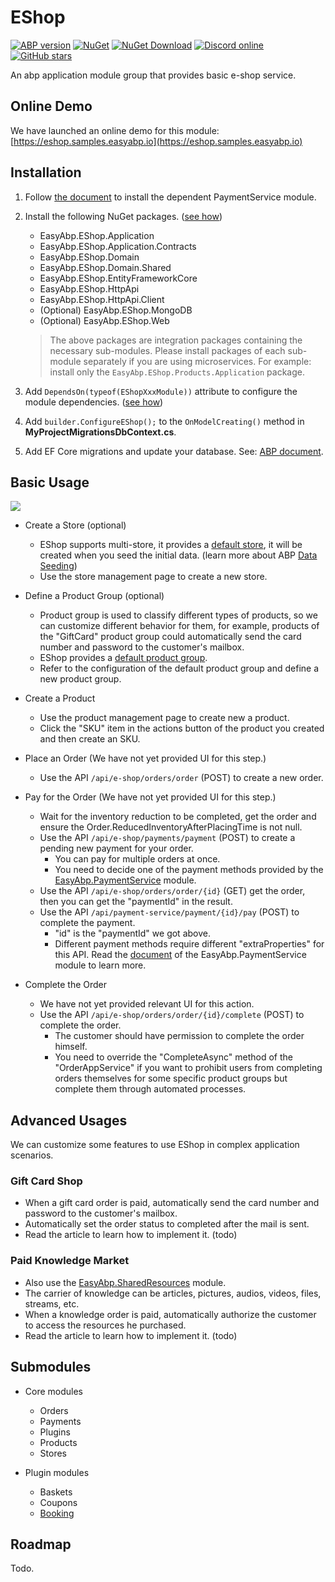 # EShop

[![ABP version](https://img.shields.io/badge/dynamic/xml?style=flat-square&color=yellow&label=abp&query=%2F%2FProject%2FPropertyGroup%2FAbpVersion&url=https%3A%2F%2Fraw.githubusercontent.com%2FEasyAbp%2FEShop%2Fmaster%2FDirectory.Build.props)](https://abp.io)
[![NuGet](https://img.shields.io/nuget/v/EasyAbp.EShop.Domain.Shared.svg?style=flat-square)](https://www.nuget.org/packages/EasyAbp.EShop.Domain.Shared)
[![NuGet Download](https://img.shields.io/nuget/dt/EasyAbp.EShop.Domain.Shared.svg?style=flat-square)](https://www.nuget.org/packages/EasyAbp.EShop.Domain.Shared)
[![Discord online](https://badgen.net/discord/online-members/S6QaezrCRq?label=Discord)](https://discord.gg/S6QaezrCRq)
[![GitHub stars](https://img.shields.io/github/stars/EasyAbp/EShop?style=social)](https://www.github.com/EasyAbp/EShop)

An abp application module group that provides basic e-shop service.

## Online Demo

We have launched an online demo for this module: [https://eshop.samples.easyabp.io](https://eshop.samples.easyabp.io)

## Installation

1. Follow [the document](https://github.com/EasyAbp/PaymentService#installation) to install the dependent PaymentService module.

1. Install the following NuGet packages. ([see how](https://github.com/EasyAbp/EasyAbpGuide/blob/master/docs/How-To.md#add-nuget-packages))

    * EasyAbp.EShop.Application
    * EasyAbp.EShop.Application.Contracts
    * EasyAbp.EShop.Domain
    * EasyAbp.EShop.Domain.Shared
    * EasyAbp.EShop.EntityFrameworkCore
    * EasyAbp.EShop.HttpApi
    * EasyAbp.EShop.HttpApi.Client
    * (Optional) EasyAbp.EShop.MongoDB
    * (Optional) EasyAbp.EShop.Web

    > The above packages are integration packages containing the necessary sub-modules.
    > Please install packages of each sub-module separately if you are using microservices.
    > For example: install only the `EasyAbp.EShop.Products.Application` package.

1. Add `DependsOn(typeof(EShopXxxModule))` attribute to configure the module dependencies. ([see how](https://github.com/EasyAbp/EasyAbpGuide/blob/master/docs/How-To.md#add-module-dependencies))

1. Add `builder.ConfigureEShop();` to the `OnModelCreating()` method in **MyProjectMigrationsDbContext.cs**.

1. Add EF Core migrations and update your database. See: [ABP document](https://docs.abp.io/en/abp/latest/Tutorials/Part-1?UI=MVC&DB=EF#add-database-migration).

## Basic Usage

[![](https://mermaid.ink/img/pako:eNqtVMFO4zAQ_ZWRL7BS4QMi1Av0wGUXtnDLxYmnxFJsB3u8VYT49x07Li0lFFbanOLx-L2Z9-x5Ea1TKCoR8DmibfFGyycvTW1rkpHcz2ga9LUF_h4D-ovlcrXu3HB5552KLYUK7iP6EahDGKYY9DoQkIOACNtOEvDeVloKE857gAuGTMgV_EaK3oYPUDPsv7xCz9zXHiUhSAsuRRJpE0cIziB12j4dEk5n9nR5DW1GUAvwhT2Hb9Vcy3I0aFPLa5KeQMIwRWDjfK46F3GqXGdJ2-hi6Ed4ftMtH7tq_DLydr8PnQUonLcKOhmY8Y_sI76TsRT1gWvFWDROAqkVuau8XdJ5vZzR5hhjjXRQwUyX88oeGjn5stXU7ZFOanvtzNAjm5qvQRG4GY9PH3X_xl0i0BYY9Z_t0OpBG_x3Nw7E33WYXPmmCZOKA7PzXVcwxIYfRjfd1VTTPNLXhnzWzSdyFWfMuNfoXG_S89YBeGxYbiq9wZ340HE8p4Yf33iKO13EQhj0hqvjwfSSDtaCSzdYi4p_FW5k7KkWtX3l1DgovuIrpcl5UW1kH3Ah0uxaj7YVFfmIu6Qy3ErW619EWrz1)](https://mermaid-js.github.io/mermaid-live-editor/edit#pako:eNqtVMFO4zAQ_ZWRL7BS4QMi1Av0wGUXtnDLxYmnxFJsB3u8VYT49x07Li0lFFbanOLx-L2Z9-x5Ea1TKCoR8DmibfFGyycvTW1rkpHcz2ga9LUF_h4D-ovlcrXu3HB5552KLYUK7iP6EahDGKYY9DoQkIOACNtOEvDeVloKE857gAuGTMgV_EaK3oYPUDPsv7xCz9zXHiUhSAsuRRJpE0cIziB12j4dEk5n9nR5DW1GUAvwhT2Hb9Vcy3I0aFPLa5KeQMIwRWDjfK46F3GqXGdJ2-hi6Ed4ftMtH7tq_DLydr8PnQUonLcKOhmY8Y_sI76TsRT1gWvFWDROAqkVuau8XdJ5vZzR5hhjjXRQwUyX88oeGjn5stXU7ZFOanvtzNAjm5qvQRG4GY9PH3X_xl0i0BYY9Z_t0OpBG_x3Nw7E33WYXPmmCZOKA7PzXVcwxIYfRjfd1VTTPNLXhnzWzSdyFWfMuNfoXG_S89YBeGxYbiq9wZ340HE8p4Yf33iKO13EQhj0hqvjwfSSDtaCSzdYi4p_FW5k7KkWtX3l1DgovuIrpcl5UW1kH3Ah0uxaj7YVFfmIu6Qy3ErW619EWrz1)

* Create a Store (optional)
    * EShop supports multi-store, it provides a [default store](https://github.com/EasyAbp/EShop/blob/master/modules/EasyAbp.EShop.Stores/src/EasyAbp.EShop.Stores.Domain/EasyAbp/EShop/Stores/Stores/StoreDataSeeder.cs), it will be created when you seed the initial data. (learn more about ABP [Data Seeding](https://docs.abp.io/en/abp/latest/Data-Seeding))
    * Use the store management page to create a new store.

* Define a Product Group (optional)
    * Product group is used to classify different types of products, so we can customize different behavior for them, for example, products of the "GiftCard" product group could automatically send the card number and password to the customer's mailbox.
    * EShop provides a [default product group](https://github.com/EasyAbp/EShop/blob/master/modules/EasyAbp.EShop.Products/src/EasyAbp.EShop.Products.Domain/EasyAbp/EShop/Products/EShopProductsDomainModule.cs#L29-L36).
    * Refer to the configuration of the default product group and define a new product group.

* Create a Product
    * Use the product management page to create new a product.
    * Click the "SKU" item in the actions button of the product you created and then create an SKU.

* Place an Order (We have not yet provided UI for this step.)
    * Use the API `/api/e-shop/orders/order` (POST) to create a new order.

* Pay for the Order (We have not yet provided UI for this step.)
    * Wait for the inventory reduction to be completed, get the order and ensure the Order.ReducedInventoryAfterPlacingTime is not null.
    * Use the API `/api/e-shop/payments/payment` (POST) to create a pending new payment for your order.
        * You can pay for multiple orders at once.
        * You need to decide one of the payment methods provided by the [EasyAbp.PaymentService](https://easyabp.io/modules/PaymentService/) module.
    * Use the API `/api/e-shop/orders/order/{id}` (GET) get the order, then you can get the "paymentId" in the result.
    * Use the API `/api/payment-service/payment/{id}/pay` (POST) to complete the payment.
        * "id" is the "paymentId" we got above.
        * Different payment methods require different "extraProperties" for this API. Read the [document](https://easyabp.io/modules/PaymentService/) of the EasyAbp.PaymentService module to learn more.

* Complete the Order
    * We have not yet provided relevant UI for this action.
    * Use the API `/api/e-shop/orders/order/{id}/complete` (POST) to complete the order.
        * The customer should have permission to complete the order himself.
        * You need to override the "CompleteAsync" method of the "OrderAppService" if you want to prohibit users from completing orders themselves for some specific product groups but complete them through automated processes.

## Advanced Usages

We can customize some features to use EShop in complex application scenarios.

### Gift Card Shop

* When a gift card order is paid, automatically send the card number and password to the customer's mailbox.
* Automatically set the order status to completed after the mail is sent.
* Read the article to learn how to implement it. (todo)

### Paid Knowledge Market
* Also use the [EasyAbp.SharedResources](https://easyabp.io/modules/SharedResources/) module.
* The carrier of knowledge can be articles, pictures, audios, videos, files, streams, etc.
* When a knowledge order is paid, automatically authorize the customer to access the resources he purchased.
* Read the article to learn how to implement it. (todo)

## Submodules

* Core modules
  * Orders
  * Payments
  * Plugins
  * Products
  * Stores

* Plugin modules
  * Baskets
  * Coupons
  * [Booking](/plugins/Booking)

## Roadmap

Todo.
